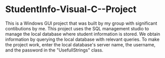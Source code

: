 # StudentInfo-Visual-C--Project
This is a Windows GUI project that was built by my group with significant contibutions by me.
This project uses the SQL management studio to manage the local database where student information is stored.
We obtain information by querying the local database with relevant queries.
To make the project work, enter the local database's server name, the username, and the password in the  "UsefullStrings" class.
